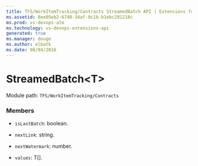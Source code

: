 ```yaml
---
title: TFS/WorkItemTracking/Contracts StreamedBatch API | Extensions for Visual Studio Team Services
ms.assetid: 8ee05eb2-6748-34af-9c1b-b1ebc291218c
ms.prod: vs-devops-alm
ms.technology: vs-devops-extensions-api
generated: true
ms.manager: douge
ms.author: elbatk
ms.date: 08/04/2016
---
```


# StreamedBatch&lt;T&gt;

Module path: `TFS/WorkItemTracking/Contracts`


### Members

* `isLastBatch`: boolean. 

* `nextLink`: string. 

* `nextWatermark`: number. 

* `values`: T[]. 

